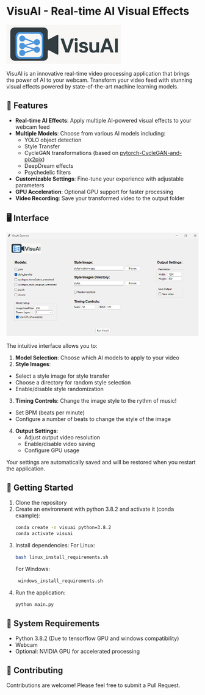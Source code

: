 # VisuAI - Real-time AI Visual Effects

<img src="readme_imgs/Visuai_logo.png" width="300">

VisuAI is an innovative real-time video processing application that brings the power of AI to your webcam. Transform your video feed with stunning visual effects powered by state-of-the-art machine learning models.

## 🎨 Features

- **Real-time AI Effects**: Apply multiple AI-powered visual effects to your webcam feed
- **Multiple Models**: Choose from various AI models including:
  - YOLO object detection
  - Style Transfer
  - CycleGAN transformations (based on [pytorch-CycleGAN-and-pix2pix](https://github.com/junyanz/pytorch-CycleGAN-and-pix2pix))
  - DeepDream effects
  - Psychedelic filters
- **Customizable Settings**: Fine-tune your experience with adjustable parameters
- **GPU Acceleration**: Optional GPU support for faster processing
- **Video Recording**: Save your transformed video to the output folder

## 🖥️ Interface

![VisuAI Interface](readme_imgs/Visuai_ui.png)

The intuitive interface allows you to:

1. **Model Selection**: Choose which AI models to apply to your video
2. **Style Images**: 
  - Select a style image for style transfer
  - Choose a directory for random style selection
  - Enable/disable style randomization
3. **Timing Controls**: Change the image style to the rythm of music!
  - Set BPM (beats per minute)
  - Configure a number of beats to change the style of the image
4. **Output Settings**:
   - Adjust output video resolution
   - Enable/disable video saving
   - Configure GPU usage

Your settings are automatically saved and will be restored when you restart the application.

## 🚀 Getting Started

1. Clone the repository
2. Create an environment with python 3.8.2 and activate it (conda example):
   ```bash
   conda create -n visuai python=3.8.2
   conda activate visuai
   ```
3. Install dependencies:
    For Linux:
   ```bash
   bash linux_install_requirements.sh
   ```
    For Windows:
   ```bash
    windows_install_requirements.sh
    ```
3. Run the application:
   ```bash
   python main.py
   ```

## 🎯 System Requirements

- Python 3.8.2 (Due to tensorflow GPU and windows compatibility)
- Webcam
- Optional: NVIDIA GPU for accelerated processing

## 🤝 Contributing

Contributions are welcome! Please feel free to submit a Pull Request.